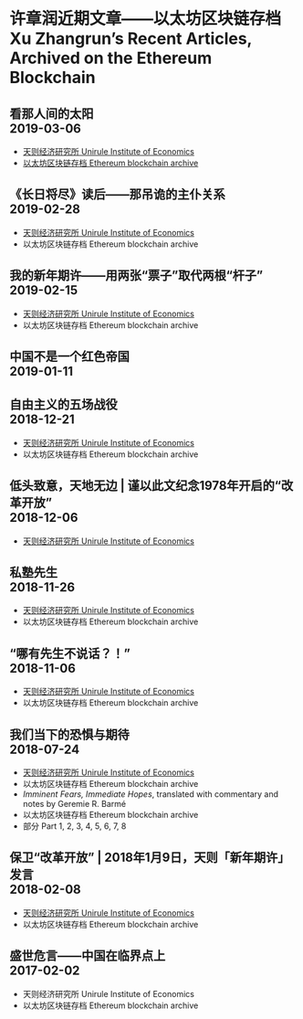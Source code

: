 # 许章润近期文章——以太坊区块链存档<br>Xu Zhangrun’s Recent Articles, Archived on the Ethereum Blockchain
## 看那人间的太阳<br>2019-03-06
- [天则经济研究所 Unirule Institute of Economics](http://unirule.cloud/index.php?c=article&id=4801)
- [以太坊区块链存档 Ethereum blockchain archive](https://etherscan.io/tx/0x75320017df8aceab423235b2022fd36258cb765538846f3eaed57e0b668c6a23)
## 《长日将尽》读后——那吊诡的主仆关系<br>2019-02-28
- [天则经济研究所 Unirule Institute of Economics](http://unirule.cloud/index.php?c=article&id=4798)
- 以太坊区块链存档 Ethereum blockchain archive
## 我的新年期许——用两张“票子”取代两根“杆子”<br>2019-02-15
- [天则经济研究所 Unirule Institute of Economics](http://unirule.cloud/index.php?c=article&id=4790)
- 以太坊区块链存档 Ethereum blockchain archive
## 中国不是一个红色帝国<br>2019-01-11
## 自由主义的五场战役<br>2018-12-21
- [天则经济研究所 Unirule Institute of Economics](http://unirule.cloud/index.php?c=article&id=4754)
- 以太坊区块链存档 Ethereum blockchain archive
## 低头致意，天地无边 | 谨以此文纪念1978年开启的“改革开放”<br>2018-12-06
- [天则经济研究所 Unirule Institute of Economics](http://unirule.cloud/index.php?c=article&id=4748)
## 私塾先生<br>2018-11-26
- [天则经济研究所 Unirule Institute of Economics](http://unirule.cloud/index.php?c=article&id=4743)
- 以太坊区块链存档 Ethereum blockchain archive
## “哪有先生不说话？！”<br>2018-11-06
- [天则经济研究所 Unirule Institute of Economics](http://unirule.cloud/index.php?c=article&id=4717)
- 以太坊区块链存档 Ethereum blockchain archive
## 我们当下的恐惧与期待<br>2018-07-24
- [天则经济研究所 Unirule Institute of Economics](http://unirule.cloud/index.php?c=article&id=4625)
- 以太坊区块链存档 Ethereum blockchain archive
- *Imminent Fears, Immediate Hopes*, translated with commentary and notes by Geremie R. Barmé
- 以太坊区块链存档 Ethereum blockchain archive
- 部分 Part 1, 2, 3, 4, 5, 6, 7, 8
## 保卫“改革开放” | 2018年1月9日，天则「新年期许」发言<br>2018-02-08
- [天则经济研究所 Unirule Institute of Economics](http://unirule.cloud/index.php?c=article&id=4568)
- 以太坊区块链存档 Ethereum blockchain archive
## 盛世危言——中国在临界点上<br>2017-02-02
- 天则经济研究所 Unirule Institute of Economics
- 以太坊区块链存档 Ethereum blockchain archive
